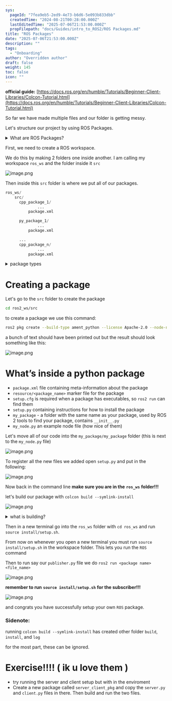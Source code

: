 ```yaml
---
sys:
  pageId: "7fea9eb5-2ed9-4e73-b6d6-5e093b833dbb"
  createdTime: "2024-08-21T00:28:00.000Z"
  lastEditedTime: "2025-07-06T21:53:00.000Z"
  propFilepath: "docs/Guides/intro_to_ROS2/ROS Packages.md"
title: "ROS Packages"
date: "2025-07-06T21:53:00.000Z"
description: ""
tags:
  - "Onboarding"
author: "Overridden author"
draft: false
weight: 145
toc: false
icon: ""
---
```


**official guide:** [https://docs.ros.org/en/humble/Tutorials/Beginner-Client-Libraries/Colcon-Tutorial.html](https://docs.ros.org/en/humble/Tutorials/Beginner-Client-Libraries/Colcon-Tutorial.html)

So far we have made multiple files and our folder is getting messy.

Let's structure our project by using ROS Packages.

<details>
      <summary>What are ROS Packages?</summary>
      ROS Packages are, as the name implies, packages of code that are highly sharable between ROS developers.
  </details>

First, we need to create a ROS workspace.

We do this by making 2 folders one inside another. I am calling my workspace `ros_ws` and the folder inside it `src`

![image.png](https://prod-files-secure.s3.us-west-2.amazonaws.com/d518164a-d88e-44d1-a4ee-3adb3bd8bce0/70706947-fd18-4537-a67b-e12946812d31/image.png?X-Amz-Algorithm=AWS4-HMAC-SHA256&X-Amz-Content-Sha256=UNSIGNED-PAYLOAD&X-Amz-Credential=ASIAZI2LB466YDXWFG2O%2F20250718%2Fus-west-2%2Fs3%2Faws4_request&X-Amz-Date=20250718T004446Z&X-Amz-Expires=3600&X-Amz-Security-Token=IQoJb3JpZ2luX2VjEGcaCXVzLXdlc3QtMiJIMEYCIQDpyObAbeVdyOE8VL1gnFAggi1ocE6c0qTJ6YuSh4Dr8wIhAMP2tBs4MWBjlaP75QAiyjRoEyeWxd8TO46%2BnAukUn%2BqKogECID%2F%2F%2F%2F%2F%2F%2F%2F%2F%2FwEQABoMNjM3NDIzMTgzODA1IgzYnQA7YZi3xEoSl68q3AMiou6h7gQ3dK%2FMulQJfBbejmscl80tuOnKKN62ERtJdXHRozfuv8NCJXyqqlAAoHpfoXnXNxbsoA69NNfXTuYvYHql%2BaLHYsH4ErWUuiTdmTaogc5bRlTaHCEMGdG7vB5XB06%2BSmZYTIuUBgBKvDMYqMkNdpRmKPAfPoT%2FwdiurNPBs0YWX2gxDFDshVDVHnKDH7KTMbwZzUY2SEJ0KMsTbDceQ%2B15n4oOgVLRrLXxpwuKdkc8iC2NF1zXDuV6FyDBIYpIAcaRWvAvXf%2BcROKnQa6rW2NbOj8wsE1as1uRPu%2BSgrHjhBSbeJNOny7RaT2ktwfXVq5o03gSg6wZCa5eUCk7Ff9CyocYwXM9445aBlSwqmPsSjbZwkENjG7A%2Fd4V25SsuWsFxJXJqtYTZ%2BtCDRdWljtReFplIkLgnFQTm47B3oFIeGrlfDAAE8XvKkwjn%2F2CmFNnixCSOhAI7SP%2Bem7JVMQknNNMstv9j8ARMKiveokpr91TZ4MMvsDWroWwjm7usUfwEXdjfmRZ9Sjn8b04Z5eHP9cz3xYBCo%2BCDC%2Fbgg6Ber7JCjuiHE1UWHVssayr%2BF%2B%2BfHCll3ExhpnEO5vyBeZu0gJwlMRIULX0vqyk8ulgGNpumaJG2zCM%2B%2BXDBjqkAVRdsdBPAMnonjxhXq0GzYCmqEGSI94ZzJeGNYS8B7xv9YZpEPk%2FrT%2BS%2BWs0OOlS0fxrNo57kLZIeaCkTjgdC1wH2FT24kZGR%2FWDyb0mKfqnXYORVo42gHe8CLvIZGid%2BVfNgYBSl5WObtfwOFRCYa9ruc7WdM3rtVpgmDCRNO0q8pVcZTWPB6d1BlO%2FT%2BWQQdDsCrxQydBga5mbtqr75yddfGqU&X-Amz-Signature=2556eeb8e524f6f4ef6e5c173f82e530368db96bf9c678a8fadcf7a64edd5eb7&X-Amz-SignedHeaders=host&x-amz-checksum-mode=ENABLED&x-id=GetObject)

Then inside this `src` folder is where we put all of our packages.

```python
ros_ws/
    src/
      cpp_package_1/
		      ...
          package.xml

      py_package_1/
		      ...
          package.xml

      ...
      cpp_package_n/
		      ...
          package.xml

```

<details>

<summary>package types</summary>

packages can be either `C++` or python.

the intern file structure is different for each but for this guide we will stick to creating python packages

</details>

# Creating a package

Let's go to the `src` folder to create the package

```bash
cd ros2_ws/src
```

to create a package we use this command:

```bash
ros2 pkg create --build-type ament_python --license Apache-2.0 --node-name my_node my_package
```

a bunch of text should have been printed out but the result should look something like this:

![image.png](https://prod-files-secure.s3.us-west-2.amazonaws.com/d518164a-d88e-44d1-a4ee-3adb3bd8bce0/e6cf1e3f-8512-4a3e-b131-079f800bf3e8/image.png?X-Amz-Algorithm=AWS4-HMAC-SHA256&X-Amz-Content-Sha256=UNSIGNED-PAYLOAD&X-Amz-Credential=ASIAZI2LB466YDXWFG2O%2F20250718%2Fus-west-2%2Fs3%2Faws4_request&X-Amz-Date=20250718T004446Z&X-Amz-Expires=3600&X-Amz-Security-Token=IQoJb3JpZ2luX2VjEGcaCXVzLXdlc3QtMiJIMEYCIQDpyObAbeVdyOE8VL1gnFAggi1ocE6c0qTJ6YuSh4Dr8wIhAMP2tBs4MWBjlaP75QAiyjRoEyeWxd8TO46%2BnAukUn%2BqKogECID%2F%2F%2F%2F%2F%2F%2F%2F%2F%2FwEQABoMNjM3NDIzMTgzODA1IgzYnQA7YZi3xEoSl68q3AMiou6h7gQ3dK%2FMulQJfBbejmscl80tuOnKKN62ERtJdXHRozfuv8NCJXyqqlAAoHpfoXnXNxbsoA69NNfXTuYvYHql%2BaLHYsH4ErWUuiTdmTaogc5bRlTaHCEMGdG7vB5XB06%2BSmZYTIuUBgBKvDMYqMkNdpRmKPAfPoT%2FwdiurNPBs0YWX2gxDFDshVDVHnKDH7KTMbwZzUY2SEJ0KMsTbDceQ%2B15n4oOgVLRrLXxpwuKdkc8iC2NF1zXDuV6FyDBIYpIAcaRWvAvXf%2BcROKnQa6rW2NbOj8wsE1as1uRPu%2BSgrHjhBSbeJNOny7RaT2ktwfXVq5o03gSg6wZCa5eUCk7Ff9CyocYwXM9445aBlSwqmPsSjbZwkENjG7A%2Fd4V25SsuWsFxJXJqtYTZ%2BtCDRdWljtReFplIkLgnFQTm47B3oFIeGrlfDAAE8XvKkwjn%2F2CmFNnixCSOhAI7SP%2Bem7JVMQknNNMstv9j8ARMKiveokpr91TZ4MMvsDWroWwjm7usUfwEXdjfmRZ9Sjn8b04Z5eHP9cz3xYBCo%2BCDC%2Fbgg6Ber7JCjuiHE1UWHVssayr%2BF%2B%2BfHCll3ExhpnEO5vyBeZu0gJwlMRIULX0vqyk8ulgGNpumaJG2zCM%2B%2BXDBjqkAVRdsdBPAMnonjxhXq0GzYCmqEGSI94ZzJeGNYS8B7xv9YZpEPk%2FrT%2BS%2BWs0OOlS0fxrNo57kLZIeaCkTjgdC1wH2FT24kZGR%2FWDyb0mKfqnXYORVo42gHe8CLvIZGid%2BVfNgYBSl5WObtfwOFRCYa9ruc7WdM3rtVpgmDCRNO0q8pVcZTWPB6d1BlO%2FT%2BWQQdDsCrxQydBga5mbtqr75yddfGqU&X-Amz-Signature=0c4ed8d8c06847150b3aaddcd8db7cf4f06eb0a55af463dba8f2642bb317e7f1&X-Amz-SignedHeaders=host&x-amz-checksum-mode=ENABLED&x-id=GetObject)

# What’s inside a python package

- `package.xml` file containing meta-information about the package
- `resource/<package_name>` marker file for the package
- `setup.cfg` is required when a package has executables, so `ros2 run` can find them
- `setup.py` containing instructions for how to install the package
- `my_package` - a folder with the same name as your package, used by ROS 2 tools to find your package, contains `__init__.py`
- `my_node.py` an example node file (how nice of them)

Let's move all of our code into the `my_package/my_package` folder (this is next to the `my_node.py` file)

![image.png](https://prod-files-secure.s3.us-west-2.amazonaws.com/d518164a-d88e-44d1-a4ee-3adb3bd8bce0/9ce58f11-0da9-4d3e-b86d-506a9685d378/image.png?X-Amz-Algorithm=AWS4-HMAC-SHA256&X-Amz-Content-Sha256=UNSIGNED-PAYLOAD&X-Amz-Credential=ASIAZI2LB466YDXWFG2O%2F20250718%2Fus-west-2%2Fs3%2Faws4_request&X-Amz-Date=20250718T004447Z&X-Amz-Expires=3600&X-Amz-Security-Token=IQoJb3JpZ2luX2VjEGcaCXVzLXdlc3QtMiJIMEYCIQDpyObAbeVdyOE8VL1gnFAggi1ocE6c0qTJ6YuSh4Dr8wIhAMP2tBs4MWBjlaP75QAiyjRoEyeWxd8TO46%2BnAukUn%2BqKogECID%2F%2F%2F%2F%2F%2F%2F%2F%2F%2FwEQABoMNjM3NDIzMTgzODA1IgzYnQA7YZi3xEoSl68q3AMiou6h7gQ3dK%2FMulQJfBbejmscl80tuOnKKN62ERtJdXHRozfuv8NCJXyqqlAAoHpfoXnXNxbsoA69NNfXTuYvYHql%2BaLHYsH4ErWUuiTdmTaogc5bRlTaHCEMGdG7vB5XB06%2BSmZYTIuUBgBKvDMYqMkNdpRmKPAfPoT%2FwdiurNPBs0YWX2gxDFDshVDVHnKDH7KTMbwZzUY2SEJ0KMsTbDceQ%2B15n4oOgVLRrLXxpwuKdkc8iC2NF1zXDuV6FyDBIYpIAcaRWvAvXf%2BcROKnQa6rW2NbOj8wsE1as1uRPu%2BSgrHjhBSbeJNOny7RaT2ktwfXVq5o03gSg6wZCa5eUCk7Ff9CyocYwXM9445aBlSwqmPsSjbZwkENjG7A%2Fd4V25SsuWsFxJXJqtYTZ%2BtCDRdWljtReFplIkLgnFQTm47B3oFIeGrlfDAAE8XvKkwjn%2F2CmFNnixCSOhAI7SP%2Bem7JVMQknNNMstv9j8ARMKiveokpr91TZ4MMvsDWroWwjm7usUfwEXdjfmRZ9Sjn8b04Z5eHP9cz3xYBCo%2BCDC%2Fbgg6Ber7JCjuiHE1UWHVssayr%2BF%2B%2BfHCll3ExhpnEO5vyBeZu0gJwlMRIULX0vqyk8ulgGNpumaJG2zCM%2B%2BXDBjqkAVRdsdBPAMnonjxhXq0GzYCmqEGSI94ZzJeGNYS8B7xv9YZpEPk%2FrT%2BS%2BWs0OOlS0fxrNo57kLZIeaCkTjgdC1wH2FT24kZGR%2FWDyb0mKfqnXYORVo42gHe8CLvIZGid%2BVfNgYBSl5WObtfwOFRCYa9ruc7WdM3rtVpgmDCRNO0q8pVcZTWPB6d1BlO%2FT%2BWQQdDsCrxQydBga5mbtqr75yddfGqU&X-Amz-Signature=ac6c10c3eb581b962da39e84901798e84109868849c0e98d0974bd8b0c29d0bd&X-Amz-SignedHeaders=host&x-amz-checksum-mode=ENABLED&x-id=GetObject)

To register all the new files we added open `setup.py` and put in the following:

![image.png](https://prod-files-secure.s3.us-west-2.amazonaws.com/d518164a-d88e-44d1-a4ee-3adb3bd8bce0/1cd7c262-4cae-4496-9d75-c178537d24a2/image.png?X-Amz-Algorithm=AWS4-HMAC-SHA256&X-Amz-Content-Sha256=UNSIGNED-PAYLOAD&X-Amz-Credential=ASIAZI2LB466YDXWFG2O%2F20250718%2Fus-west-2%2Fs3%2Faws4_request&X-Amz-Date=20250718T004447Z&X-Amz-Expires=3600&X-Amz-Security-Token=IQoJb3JpZ2luX2VjEGcaCXVzLXdlc3QtMiJIMEYCIQDpyObAbeVdyOE8VL1gnFAggi1ocE6c0qTJ6YuSh4Dr8wIhAMP2tBs4MWBjlaP75QAiyjRoEyeWxd8TO46%2BnAukUn%2BqKogECID%2F%2F%2F%2F%2F%2F%2F%2F%2F%2FwEQABoMNjM3NDIzMTgzODA1IgzYnQA7YZi3xEoSl68q3AMiou6h7gQ3dK%2FMulQJfBbejmscl80tuOnKKN62ERtJdXHRozfuv8NCJXyqqlAAoHpfoXnXNxbsoA69NNfXTuYvYHql%2BaLHYsH4ErWUuiTdmTaogc5bRlTaHCEMGdG7vB5XB06%2BSmZYTIuUBgBKvDMYqMkNdpRmKPAfPoT%2FwdiurNPBs0YWX2gxDFDshVDVHnKDH7KTMbwZzUY2SEJ0KMsTbDceQ%2B15n4oOgVLRrLXxpwuKdkc8iC2NF1zXDuV6FyDBIYpIAcaRWvAvXf%2BcROKnQa6rW2NbOj8wsE1as1uRPu%2BSgrHjhBSbeJNOny7RaT2ktwfXVq5o03gSg6wZCa5eUCk7Ff9CyocYwXM9445aBlSwqmPsSjbZwkENjG7A%2Fd4V25SsuWsFxJXJqtYTZ%2BtCDRdWljtReFplIkLgnFQTm47B3oFIeGrlfDAAE8XvKkwjn%2F2CmFNnixCSOhAI7SP%2Bem7JVMQknNNMstv9j8ARMKiveokpr91TZ4MMvsDWroWwjm7usUfwEXdjfmRZ9Sjn8b04Z5eHP9cz3xYBCo%2BCDC%2Fbgg6Ber7JCjuiHE1UWHVssayr%2BF%2B%2BfHCll3ExhpnEO5vyBeZu0gJwlMRIULX0vqyk8ulgGNpumaJG2zCM%2B%2BXDBjqkAVRdsdBPAMnonjxhXq0GzYCmqEGSI94ZzJeGNYS8B7xv9YZpEPk%2FrT%2BS%2BWs0OOlS0fxrNo57kLZIeaCkTjgdC1wH2FT24kZGR%2FWDyb0mKfqnXYORVo42gHe8CLvIZGid%2BVfNgYBSl5WObtfwOFRCYa9ruc7WdM3rtVpgmDCRNO0q8pVcZTWPB6d1BlO%2FT%2BWQQdDsCrxQydBga5mbtqr75yddfGqU&X-Amz-Signature=10920fef840fc494fc7dcfe2477ecbd945bfb714467490c7d2a061e9918f7e69&X-Amz-SignedHeaders=host&x-amz-checksum-mode=ENABLED&x-id=GetObject)

Now back in the command line **make sure you are in the** **`ros_ws`** **folder!!!**

let's build our package with `colcon build --symlink-install`

![image.png](https://prod-files-secure.s3.us-west-2.amazonaws.com/d518164a-d88e-44d1-a4ee-3adb3bd8bce0/2f2a0d27-b173-48fd-b189-5f5c0ce65619/image.png?X-Amz-Algorithm=AWS4-HMAC-SHA256&X-Amz-Content-Sha256=UNSIGNED-PAYLOAD&X-Amz-Credential=ASIAZI2LB466YDXWFG2O%2F20250718%2Fus-west-2%2Fs3%2Faws4_request&X-Amz-Date=20250718T004447Z&X-Amz-Expires=3600&X-Amz-Security-Token=IQoJb3JpZ2luX2VjEGcaCXVzLXdlc3QtMiJIMEYCIQDpyObAbeVdyOE8VL1gnFAggi1ocE6c0qTJ6YuSh4Dr8wIhAMP2tBs4MWBjlaP75QAiyjRoEyeWxd8TO46%2BnAukUn%2BqKogECID%2F%2F%2F%2F%2F%2F%2F%2F%2F%2FwEQABoMNjM3NDIzMTgzODA1IgzYnQA7YZi3xEoSl68q3AMiou6h7gQ3dK%2FMulQJfBbejmscl80tuOnKKN62ERtJdXHRozfuv8NCJXyqqlAAoHpfoXnXNxbsoA69NNfXTuYvYHql%2BaLHYsH4ErWUuiTdmTaogc5bRlTaHCEMGdG7vB5XB06%2BSmZYTIuUBgBKvDMYqMkNdpRmKPAfPoT%2FwdiurNPBs0YWX2gxDFDshVDVHnKDH7KTMbwZzUY2SEJ0KMsTbDceQ%2B15n4oOgVLRrLXxpwuKdkc8iC2NF1zXDuV6FyDBIYpIAcaRWvAvXf%2BcROKnQa6rW2NbOj8wsE1as1uRPu%2BSgrHjhBSbeJNOny7RaT2ktwfXVq5o03gSg6wZCa5eUCk7Ff9CyocYwXM9445aBlSwqmPsSjbZwkENjG7A%2Fd4V25SsuWsFxJXJqtYTZ%2BtCDRdWljtReFplIkLgnFQTm47B3oFIeGrlfDAAE8XvKkwjn%2F2CmFNnixCSOhAI7SP%2Bem7JVMQknNNMstv9j8ARMKiveokpr91TZ4MMvsDWroWwjm7usUfwEXdjfmRZ9Sjn8b04Z5eHP9cz3xYBCo%2BCDC%2Fbgg6Ber7JCjuiHE1UWHVssayr%2BF%2B%2BfHCll3ExhpnEO5vyBeZu0gJwlMRIULX0vqyk8ulgGNpumaJG2zCM%2B%2BXDBjqkAVRdsdBPAMnonjxhXq0GzYCmqEGSI94ZzJeGNYS8B7xv9YZpEPk%2FrT%2BS%2BWs0OOlS0fxrNo57kLZIeaCkTjgdC1wH2FT24kZGR%2FWDyb0mKfqnXYORVo42gHe8CLvIZGid%2BVfNgYBSl5WObtfwOFRCYa9ruc7WdM3rtVpgmDCRNO0q8pVcZTWPB6d1BlO%2FT%2BWQQdDsCrxQydBga5mbtqr75yddfGqU&X-Amz-Signature=442c42f85ed175827c251aa58581837e20913f3b874dd1b5db56680a862d025c&X-Amz-SignedHeaders=host&x-amz-checksum-mode=ENABLED&x-id=GetObject)

<details>

<summary>what is building?</summary>

if you are a CS major at Rose-Hulman you will learn the answer to this in CSSE132

but TLDR; is it combines all the code files into one program that can be run easily 

</details>

Then in a new terminal go into the `ros_ws` folder with `cd ros_ws` and run `source install/setup.sh`. 

From now on whenever you open a new terminal you must run `source install/setup.sh` in the workspace folder. This lets you run the `ROS` command

Then to run say our `publisher.py` file we do `ros2 run <package name> <file_name>`

![image.png](https://prod-files-secure.s3.us-west-2.amazonaws.com/d518164a-d88e-44d1-a4ee-3adb3bd8bce0/4f4b1219-3a44-4632-aa0a-ce3471699f59/image.png?X-Amz-Algorithm=AWS4-HMAC-SHA256&X-Amz-Content-Sha256=UNSIGNED-PAYLOAD&X-Amz-Credential=ASIAZI2LB466YDXWFG2O%2F20250718%2Fus-west-2%2Fs3%2Faws4_request&X-Amz-Date=20250718T004447Z&X-Amz-Expires=3600&X-Amz-Security-Token=IQoJb3JpZ2luX2VjEGcaCXVzLXdlc3QtMiJIMEYCIQDpyObAbeVdyOE8VL1gnFAggi1ocE6c0qTJ6YuSh4Dr8wIhAMP2tBs4MWBjlaP75QAiyjRoEyeWxd8TO46%2BnAukUn%2BqKogECID%2F%2F%2F%2F%2F%2F%2F%2F%2F%2FwEQABoMNjM3NDIzMTgzODA1IgzYnQA7YZi3xEoSl68q3AMiou6h7gQ3dK%2FMulQJfBbejmscl80tuOnKKN62ERtJdXHRozfuv8NCJXyqqlAAoHpfoXnXNxbsoA69NNfXTuYvYHql%2BaLHYsH4ErWUuiTdmTaogc5bRlTaHCEMGdG7vB5XB06%2BSmZYTIuUBgBKvDMYqMkNdpRmKPAfPoT%2FwdiurNPBs0YWX2gxDFDshVDVHnKDH7KTMbwZzUY2SEJ0KMsTbDceQ%2B15n4oOgVLRrLXxpwuKdkc8iC2NF1zXDuV6FyDBIYpIAcaRWvAvXf%2BcROKnQa6rW2NbOj8wsE1as1uRPu%2BSgrHjhBSbeJNOny7RaT2ktwfXVq5o03gSg6wZCa5eUCk7Ff9CyocYwXM9445aBlSwqmPsSjbZwkENjG7A%2Fd4V25SsuWsFxJXJqtYTZ%2BtCDRdWljtReFplIkLgnFQTm47B3oFIeGrlfDAAE8XvKkwjn%2F2CmFNnixCSOhAI7SP%2Bem7JVMQknNNMstv9j8ARMKiveokpr91TZ4MMvsDWroWwjm7usUfwEXdjfmRZ9Sjn8b04Z5eHP9cz3xYBCo%2BCDC%2Fbgg6Ber7JCjuiHE1UWHVssayr%2BF%2B%2BfHCll3ExhpnEO5vyBeZu0gJwlMRIULX0vqyk8ulgGNpumaJG2zCM%2B%2BXDBjqkAVRdsdBPAMnonjxhXq0GzYCmqEGSI94ZzJeGNYS8B7xv9YZpEPk%2FrT%2BS%2BWs0OOlS0fxrNo57kLZIeaCkTjgdC1wH2FT24kZGR%2FWDyb0mKfqnXYORVo42gHe8CLvIZGid%2BVfNgYBSl5WObtfwOFRCYa9ruc7WdM3rtVpgmDCRNO0q8pVcZTWPB6d1BlO%2FT%2BWQQdDsCrxQydBga5mbtqr75yddfGqU&X-Amz-Signature=baa13836f122c48dd444ebbe05d1fd6f0a7260fd052f640e407c486e4dc7eca6&X-Amz-SignedHeaders=host&x-amz-checksum-mode=ENABLED&x-id=GetObject)

**remember to run** **`source install/setup.sh`** **for the subscriber!!!**

![image.png](https://prod-files-secure.s3.us-west-2.amazonaws.com/d518164a-d88e-44d1-a4ee-3adb3bd8bce0/02121119-dad4-49ec-8356-c956108b4243/image.png?X-Amz-Algorithm=AWS4-HMAC-SHA256&X-Amz-Content-Sha256=UNSIGNED-PAYLOAD&X-Amz-Credential=ASIAZI2LB466YDXWFG2O%2F20250718%2Fus-west-2%2Fs3%2Faws4_request&X-Amz-Date=20250718T004447Z&X-Amz-Expires=3600&X-Amz-Security-Token=IQoJb3JpZ2luX2VjEGcaCXVzLXdlc3QtMiJIMEYCIQDpyObAbeVdyOE8VL1gnFAggi1ocE6c0qTJ6YuSh4Dr8wIhAMP2tBs4MWBjlaP75QAiyjRoEyeWxd8TO46%2BnAukUn%2BqKogECID%2F%2F%2F%2F%2F%2F%2F%2F%2F%2FwEQABoMNjM3NDIzMTgzODA1IgzYnQA7YZi3xEoSl68q3AMiou6h7gQ3dK%2FMulQJfBbejmscl80tuOnKKN62ERtJdXHRozfuv8NCJXyqqlAAoHpfoXnXNxbsoA69NNfXTuYvYHql%2BaLHYsH4ErWUuiTdmTaogc5bRlTaHCEMGdG7vB5XB06%2BSmZYTIuUBgBKvDMYqMkNdpRmKPAfPoT%2FwdiurNPBs0YWX2gxDFDshVDVHnKDH7KTMbwZzUY2SEJ0KMsTbDceQ%2B15n4oOgVLRrLXxpwuKdkc8iC2NF1zXDuV6FyDBIYpIAcaRWvAvXf%2BcROKnQa6rW2NbOj8wsE1as1uRPu%2BSgrHjhBSbeJNOny7RaT2ktwfXVq5o03gSg6wZCa5eUCk7Ff9CyocYwXM9445aBlSwqmPsSjbZwkENjG7A%2Fd4V25SsuWsFxJXJqtYTZ%2BtCDRdWljtReFplIkLgnFQTm47B3oFIeGrlfDAAE8XvKkwjn%2F2CmFNnixCSOhAI7SP%2Bem7JVMQknNNMstv9j8ARMKiveokpr91TZ4MMvsDWroWwjm7usUfwEXdjfmRZ9Sjn8b04Z5eHP9cz3xYBCo%2BCDC%2Fbgg6Ber7JCjuiHE1UWHVssayr%2BF%2B%2BfHCll3ExhpnEO5vyBeZu0gJwlMRIULX0vqyk8ulgGNpumaJG2zCM%2B%2BXDBjqkAVRdsdBPAMnonjxhXq0GzYCmqEGSI94ZzJeGNYS8B7xv9YZpEPk%2FrT%2BS%2BWs0OOlS0fxrNo57kLZIeaCkTjgdC1wH2FT24kZGR%2FWDyb0mKfqnXYORVo42gHe8CLvIZGid%2BVfNgYBSl5WObtfwOFRCYa9ruc7WdM3rtVpgmDCRNO0q8pVcZTWPB6d1BlO%2FT%2BWQQdDsCrxQydBga5mbtqr75yddfGqU&X-Amz-Signature=6f090a79a142caf8976351533dbed7a892fabecf5407dddc0b4dff7c71f7dd51&X-Amz-SignedHeaders=host&x-amz-checksum-mode=ENABLED&x-id=GetObject)

and congrats you have successfully setup your own `ROS` package.

### Sidenote:

running `colcon build --symlink-install` has created other folder `build`, `install`, and `log`

for the most part, these can be ignored.

# Exercise!!!! ( ik u love them )

- try running the server and client setup but with in the enviroment
- Create a new package called `server_client_pkg` and copy the `server.py` and `client.py` files in there. Then build and run the two files.
